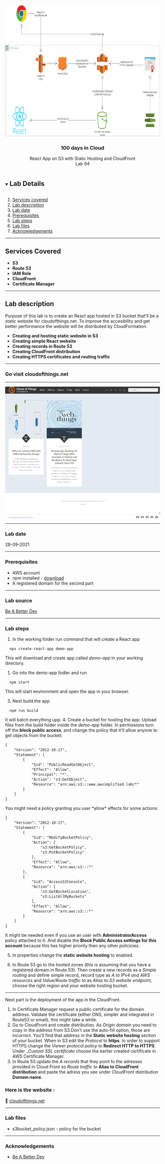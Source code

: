 <br />
<p align="center">
  <a href="https://github.com/CloudedThings/100-Days-in-Cloud">
    <img src="diagram.png" alt="cloudofthings" width="800" height="428">
  </a>

  <h3 align="center">100 days in Cloud</h3>

  <p align="center">
    React App on S3 with Static Hosting and CloudFront
    <br />
    Lab 94
    <br />
  </p>
</p>

<details open="open">
  <summary><h2 style="display: inline-block">Lab Details</h2></summary>
  <ol>
    <li><a href="#services-covered">Services covered</a>
    <li><a href="#lab-description">Lab description</a></li>
    </li>
    <li><a href="#lab-date">Lab date</a></li>
    <li><a href="#prerequisites">Prerequisites</a></li>    
    <li><a href="#lab-steps">Lab steps</a></li>
    <li><a href="#lab-files">Lab files</a></li>
    <li><a href="#acknowledgements">Acknowledgements</a></li>
  </ol>
</details>

---

## Services Covered
* **S3**
* **Route 53**
* **IAM Role**
* **CloudFront**
* **Certificate Manager**

---

## Lab description
Purpose of this lab is to create an React app hosted in S3 bucket that'll be a static website for cloudofthings.net. To improve the accesibility and get better performance the website will be distributed by CloudFormation.
* **Creating and hosting static website in S3**
* **Creating simple React website**
* **Creating records in Route 53**
* **Creating CloudFront distribution**
* **Creating HTTPS certificates and routing traffic**

---

### **Go visit cloudofthings.net**

---
<a href="https://cloudofthings.net">
<img src="cloudofthings.png" alt="cloudofthings" width="800" height="428">
</a>

---

### Lab date
28-09-2021

---

### Prerequisites
* AWS account
* npm installed - [download](https://nodejs.org/en/download/)
* A registered domain for the second part

---

### Lab source
[Be A Better Dev](https://www.youtube.com/watch?v=mls8tiiI3uc)

---

### Lab steps

1. In the working folder run command that will create a React app
```
  npx create-react-app demo-app
```
This will download and create app called *demo-app* in your working directory.
1. Go into the demo-app fodler and run
```
  npm start
```
This will start environment and open the app in your browser.

3. Next build the app
```
  npm run build
```
It will batch everything upp.
4. Create a bucket for hosting the app. Upload files from the build folder inside the *demo-app* folder. In permissions turn off the **block public access**, and change the policy that it'll allow anyone to get objects from the bucket:
```
{
    "Version": "2012-10-17",
    "Statement": [
        {
            "Sid": "PublicReadGetObject",
            "Effect": "Allow",
            "Principal": "*",
            "Action": "s3:GetObject",
            "Resource": "arn:aws:s3:::www.awsimplified.lab/*"
        }
    ]
}
```
You might need a policy granting you user \*allow\* effects for some actions:
```
{
    "Version": "2012-10-17",
    "Statement": [
        {
            "Sid": "ModifyBucketPolicy",
            "Action": [
                "s3:GetBucketPolicy",
                "s3:PutBucketPolicy"
            ],
            "Effect": "Allow",
            "Resource": "arn:aws:s3:::*"
        },
        {
            "Sid": "AccessS3Console",
            "Action": [
                "s3:GetBucketLocation",
                "s3:ListAllMyBuckets"
            ],
            "Effect": "Allow",
            "Resource": "arn:aws:s3:::*"
        }
    ]
}
```

It might be needed even if you use an user with **AdministratorAccess** policy attached to it. And disable the **Block Public Access settings for this account** because this has higher priority then any other policicies.

5. In properties change the **static website hosting** to enabled.

6. In Route 53 go to the hosted zones (this is assuming that you have a registered domain in Route 53). Then create a new records as a _Simple routing_ and define simple record, record type as _A to IPv4 and AWS resources_ and _Value/Route traffic to_ as _Alias to S3 website endpoint_, choose the right region and your website hosting bucket.

---

Next part is the deployment of the app in the CloudFront. 
1. In Certificate Manager request a public certificate for the domain address.
Validate the certificate (either DNS, simpler and integrated in Route53 or email), this might take a while.
2. Go to CloudFront and create distribution. As _Origin domain_ you need to copy in the address from S3.Don't use the auto-fill option, those are incorrect. You'll find that address in the **Static website hosting** section of your bucket. When in S3 edit the _Protocol_ to **https**. 
In order to support HTTPS change the _Viewer protocol policy_ to **Redirect HTTP to HTTPS**. Under __Custom SSL certificate_ choose the earlier created certificate in AWS Certificate Manager.
3. In Route 53 update the _A records_ that they point to the adresses provided in Cloud Front so _Route traffic to_ **Alias to CloudFront distribution** and paste the adress you see under CloudFront distribution **Domain name**.

### Here is the website :
:page_facing_up:
[cloudofthings.net](https://cloudofthings.net "CloudOfThings.net")

---
 
### Lab files
* s3bucket_policy.json - policy for the bucket

---

### Acknowledgements
* [Be A Better Dev](https://www.youtube.com/watch?v=mls8tiiI3uc)
